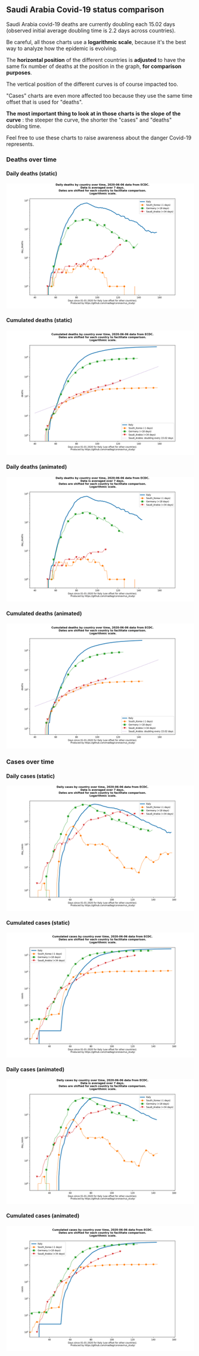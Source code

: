 ## Saudi Arabia Covid-19 status comparison 

Saudi Arabia covid-19 deaths are currently doubling each 15.02 days (observed initial average doubling time is 2.2 days across countries).



Be careful, all those charts use a **logarithmic scale**, because it's the best way to analyze how the epidemic is evolving.
 
The **horizontal position** of the different countries is **adjusted** to have the same fix number of deaths at the position in the graph, **for comparison purposes**.

The vertical position of the different curves is of course impacted too.

"Cases" charts are even more affected too because they use the same time offset that is used for "deaths".

**The most important thing to look at in those charts is the slope of the curve** : the steeper the curve, the shorter the "cases" and "deaths" doubling time.

Feel free to use these charts to raise awareness about the danger Covid-19 represents. 


 
### Deaths over time
 
#### Daily deaths (static)
![Saudi Arabia covid-19 daily deaths static chart](https://raw.githubusercontent.com/madlag/coronavirus_study/master/notebooks/graphs/2020-06-06/countries/Saudi_Arabia/2020-06-06_Saudi_Arabia_day_deaths.png "Saudi Arabia covid-19 day_deaths static chart")   
 
#### Cumulated deaths (static)
![Saudi Arabia covid-19 cumulated deaths static chart](https://raw.githubusercontent.com/madlag/coronavirus_study/master/notebooks/graphs/2020-06-06/countries/Saudi_Arabia/2020-06-06_Saudi_Arabia_deaths.png "Saudi Arabia covid-19 deaths static chart")   
 
#### Daily deaths (animated)
![Saudi Arabia covid-19 daily deaths animated chart](https://raw.githubusercontent.com/madlag/coronavirus_study/master/notebooks/graphs/2020-06-06/countries/Saudi_Arabia/2020-06-06_Saudi_Arabia_day_deaths.gif "Saudi Arabia covid-19 day_deaths animated chart")   
 
#### Cumulated deaths (animated)
![Saudi Arabia covid-19 cumulated deaths animated chart](https://raw.githubusercontent.com/madlag/coronavirus_study/master/notebooks/graphs/2020-06-06/countries/Saudi_Arabia/2020-06-06_Saudi_Arabia_deaths.gif "Saudi Arabia covid-19 deaths animated chart")   

 
### Cases over time
 
#### Daily cases (static)
![Saudi Arabia covid-19 daily cases static chart](https://raw.githubusercontent.com/madlag/coronavirus_study/master/notebooks/graphs/2020-06-06/countries/Saudi_Arabia/2020-06-06_Saudi_Arabia_day_cases.png "Saudi Arabia covid-19 day_cases static chart")   
 
#### Cumulated cases (static)
![Saudi Arabia covid-19 cumulated cases static chart](https://raw.githubusercontent.com/madlag/coronavirus_study/master/notebooks/graphs/2020-06-06/countries/Saudi_Arabia/2020-06-06_Saudi_Arabia_cases.png "Saudi Arabia covid-19 cases static chart")   
 
#### Daily cases (animated)
![Saudi Arabia covid-19 daily cases animated chart](https://raw.githubusercontent.com/madlag/coronavirus_study/master/notebooks/graphs/2020-06-06/countries/Saudi_Arabia/2020-06-06_Saudi_Arabia_day_cases.gif "Saudi Arabia covid-19 day_cases animated chart")   
 
#### Cumulated cases (animated)
![Saudi Arabia covid-19 cumulated cases animated chart](https://raw.githubusercontent.com/madlag/coronavirus_study/master/notebooks/graphs/2020-06-06/countries/Saudi_Arabia/2020-06-06_Saudi_Arabia_cases.gif "Saudi Arabia covid-19 cases animated chart")   

